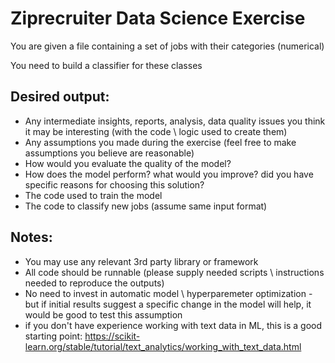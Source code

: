 # Ziprecruiter Data Science Exercise
You are given a file containing a set of jobs with their categories (numerical)

You need to build a classifier for these classes


## Desired output:
* Any intermediate insights, reports, analysis, data quality issues you think it may be interesting (with the code \ logic used to create them)
* Any assumptions you made during the exercise (feel free to make assumptions you believe are reasonable)
* How would you evaluate the quality of the model?
* How does the model perform? what would you improve? did you have specific reasons for choosing this solution?
* The code used to train the model
* The code to classify new jobs (assume same input format)

## Notes:
* You may use any relevant 3rd party library or framework
* All code should be runnable (please supply needed scripts \ instructions needed to reproduce the outputs)
* No need to invest in automatic model \ hyperparemeter optimization - but if initial results suggest a specific change in the model will help, it would be good to test this assumption
* if you don't have experience working with text data in ML, this is a good starting point: https://scikit-learn.org/stable/tutorial/text_analytics/working_with_text_data.html
